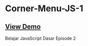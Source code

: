 # Corner-Menu-JS-1

## [View Demo](https://ellyansek18.github.io/Drag-and-Drop-Sortable-List/)

Belajar JavaScript Dasar Episode 2
